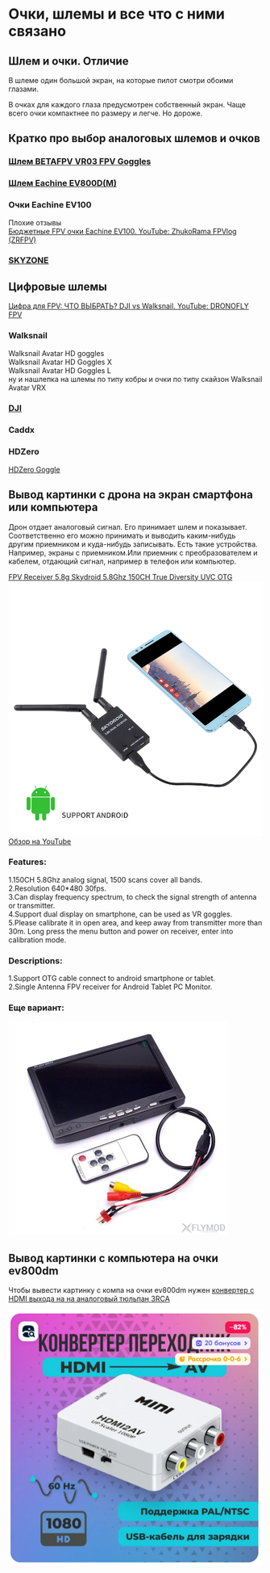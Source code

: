 # Очки, шлемы и все что с ними связано

## Шлем и очки. Отличие  
В шлеме один большой экран, на которые пилот смотри обоими глазами.  

В очках для каждого глаза предусмотрен собственный экран. Чаще всего очки компактнее по размеру и легче. Но дороже.  

## Кратко про выбор аналоговых шлемов и очков

### [Шлем BETAFPV VR03 FPV Goggles](BETAFPV_VR03.md)

### [Шлем Eachine EV800D(M)](Eachine_EV800D(m).md)

### Очки Eachine EV100
Плохие отзывы  
[Бюджетные FPV очки Eachine EV100. YouTube: ZhukoRama FPVlog (ZRFPV)](https://www.youtube.com/watch?v=_EjZs71E1_E)  

### [SKYZONE](./SKYZONE/Общее.md)  

## Цифровые шлемы

[Цифра для FPV: ЧТО ВЫБРАТЬ? DJI vs Walksnail. YouTube: DRONOFLY FPV](https://www.youtube.com/watch?v=Oeufcub_bmo)

### Walksnail 
Walksnail Avatar HD goggles  
Walksnail Avatar HD Goggles X  
Walksnail Avatar HD Goggles L  
ну и нашлепка на шлемы по типу кобры и очки по типу скайзон Walksnail Avatar VRX

### [DJI](./DJI/Общее.md)

### Caddx

### HDZero
[HDZero Goggle](https://www.hd-zero.com/product-page/hdzero-goggle)

## Вывод картинки с дрона на экран смартфона или компьютера
Дрон отдает аналоговый сигнал. Его принимает шлем и показывает.  
Соответственно его можно принимать и выводить каким-нибудь другим приемником и куда-нибудь записывать. 
Есть такие устройства. Например, экраны с приемником.Или приемник с преобразователем и кабелем, отдающий сигнал, например в телефон или компьютер.

[FPV Receiver 5.8g Skydroid 5.8Ghz 150CH True Diversity UVC OTG](https://vi.aliexpress.com/item/1005005930052108.html)   
![](FPV_AnalogReciever_SkyDroid.jpg)  
[Обзор на YouTube](https://www.youtube.com/watch?v=1mjfU31WLts)

### Features:    
1.150CH 5.8Ghz analog signal, 1500 scans cover all bands.  
2.Resolution 640*480 30fps.  
3.Can display frequency spectrum, to check the signal strength of antenna or transmitter.  
4.Support dual display on smartphone, can be used as VR goggles.  
5.Please calibrate it in open area, and keep away from transmitter more than 30m. Long press the menu button and power on receiver, enter into calibration mode.  
 
### Descriptions:  
1.Support OTG cable connect to android smartphone or tablet.  
2.Single Antenna FPV receiver for Android Tablet PC Monitor.  

### Еще вариант: 
![](AnalogVideoScreen.jpg)

## Вывод картинки с компьютера на очки ev800dm
Чтобы вывести картинку с компа на очки ev800dm нужен [конвертер с HDMI выхода на на аналоговый тюльпан 3RCA](https://ozon.ru/t/WPXWpAw)
 
![](HDMI_AV_Converter.png)